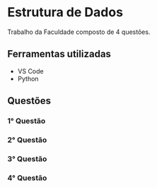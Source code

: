 # Estrutura de Dados

Trabalho da Faculdade composto de 4 questões.

## Ferramentas utilizadas

- VS Code
- Python

## Questões

### 1° Questão

### 2° Questão

### 3° Questão

### 4° Questão
